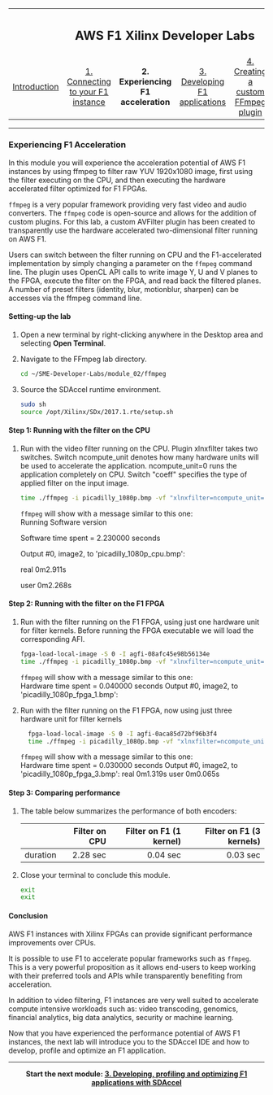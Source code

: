 
<table style="width:100%">
  <tr>
    <th width="100%" colspan="6"><h2>AWS F1 Xilinx Developer Labs</h2></th>
  </tr>
  <tr>
    <td width="17%" align="center"><a href="README.md">Introduction</a></td>
    <td width="16%" align="center"><a href="SETUP.md">1. Connecting to your F1 instance</a></td> 
    <td width="17%" align="center"><b>2. Experiencing F1 acceleration</b></td>
    <td width="17%" align="center"><a href="FILTER2D_Lab.md">3. Developing F1 applications</a></td>
    <td width="16%" align="center"><a href="AVFILTER_Lab.md">4. Creating a custom FFmpeg plugin</td>
    <td width="17%" align="center"><a href="WRAP_UP.md">5. Wrapping-up</td>
  </tr>
</table>

---------------------------------------

### Experiencing F1 Acceleration

In this module you will experience the acceleration potential of AWS F1 instances by using ffmpeg to filter raw YUV 1920x1080 image, first using the filter executing on the CPU, and then executing the hardware accelerated filter optimized for F1 FPGAs. 

```ffmpeg``` is a very popular framework providing very fast video and audio converters. The ```ffmpeg``` code is open-source and allows for the addition of custom plugins. For this lab, a custom AVFilter plugin has been created to transparently use the hardware accelerated two-dimensional filter running on AWS F1.

Users can switch between the filter running on CPU and the F1-accelerated implementation by simply changing a parameter on the ```ffmpeg``` command line. The plugin uses OpenCL API calls to write image Y, U and V planes to the FPGA, execute the filter on the FPGA, and read back the filtered planes. A number of preset filters (identity, blur, motionblur, sharpen) can be accesses via the ffmpeg command line.

#### Setting-up the lab

1. Open a new terminal by right-clicking anywhere in the Desktop area and selecting **Open Terminal**. 
1. Navigate to the FFmpeg lab directory.
    ```bash
    cd ~/SME-Developer-Labs/module_02/ffmpeg
    ```

1. Source the SDAccel runtime environment.
    ```bash
    sudo sh
    source /opt/Xilinx/SDx/2017.1.rte/setup.sh
    ```

#### Step 1: Running with the filter on the CPU 


1. Run with the video filter running on the CPU. Plugin xlnxfilter takes two switches. Switch ncompute_unit denotes how many hardware units will be used to accelerate the application. ncompute_unit=0 runs the application completely on CPU. Switch "coeff" specifies the type of applied filter on the input image. 
    ```bash
    time ./ffmpeg -i picadilly_1080p.bmp -vf "xlnxfilter=ncompute_unit=0:coeff=blur" picadilly_1080p_cpu.bmp
    ```

    ```ffmpeg``` will show with a message similar to this one: \
    Running Software version

    Software time spent = 2.230000 seconds
    
    Output #0, image2, to 'picadilly_1080p_cpu.bmp':

    real	0m2.911s
    
    user	0m2.268s

#### Step 2: Running with the filter on the F1 FPGA 
  

1. Run with the filter running on the F1 FPGA, using just one hardware unit for filter kernels. Before running the FPGA executable we will load the corresponding AFI. 

    ```bash
    fpga-load-local-image -S 0 -I agfi-08afc45e98b56134e
    time ./ffmpeg -i picadilly_1080p.bmp -vf "xlnxfilter=ncompute_unit=1:coeff=blur" picadilly_1080p_fpga_1.bmp
    ```

    ```ffmpeg``` will show with a message similar to this one: \
     Hardware time spent = 0.040000 seconds
     Output #0, image2, to 'picadilly_1080p_fpga_1.bmp':


1. Run with the filter running on the F1 FPGA, now using just three hardware unit for filter kernels
    ```bash
      fpga-load-local-image -S 0 -I agfi-0aca85d72bf96b3f4
      time ./ffmpeg -i picadilly_1080p.bmp -vf "xlnxfilter=ncompute_unit=3:coeff=blur" picadilly_1080p_fpga_3.bmp
    ```

    ```ffmpeg``` will show with a message similar to this one: \
    Hardware time spent = 0.030000 seconds
    Output #0, image2, to 'picadilly_1080p_fpga_3.bmp':
    real	0m1.319s
    user	0m0.065s



#### Step 3: Comparing performance 

1. The table below summarizes the performance of both encoders:

    |                           | Filter on CPU | Filter on F1 (1 kernel) | Filter on F1 (3 kernels) |
    | :------------------------ |-------------:| -------:| -------:|
    | duration                  | 2.28 sec     | 0.04 sec | 0.03 sec |

1. Close your terminal to conclude this module.
    ```bash
    exit
    exit
    ```

#### Conclusion

AWS F1 instances with Xilinx FPGAs can provide significant performance improvements over CPUs. 

It is possible to use F1 to accelerate popular frameworks such as ```ffmpeg```. This is a very powerful proposition as it allows end-users to keep working with their preferred tools and APIs while transparently benefiting from acceleration.

In addition to video filtering, F1 instances are very well suited to accelerate compute intensive workloads such as: video transcoding, genomics, financial analytics, big data analytics, security or machine learning.

Now that you have experienced the performance potential of AWS F1 instances, the next lab will introduce you to the SDAccel IDE and how to develop, profile and optimize an F1 application.

---------------------------------------

<p align="center"><b>
Start the next module: <a href="FILTER2D_Lab.md">3. Developing, profiling and optimizing F1 applications with SDAccel</a>
</b></p>

